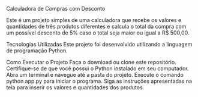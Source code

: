 Calculadora de Compras com Desconto

Este é um projeto simples de uma calculadora que recebe os valores e quantidades de três produtos diferentes e calcula o total da compra com um possível desconto de 5% caso o total seja maior ou igual a R$ 500,00.

Tecnologias Utilizadas
Este projeto foi desenvolvido utilizando a linguagem de programação Python.

Como Executar o Projeto
Faça o download ou clone este repositório.
Certifique-se de que você possui o Python instalado em seu computador.
Abra um terminal e navegue até a pasta do projeto.
Execute o comando python app.py para iniciar o programa.
Siga as instruções apresentadas na tela para inserir os valores e quantidades dos produtos.





